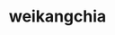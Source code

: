 ---
title: weikangchia
github: https://github.com/weikangchia
mode: light
transition: 1s
score: 51.6
archetype:
- Github Actions
- Little Bit of Everything
- Minimalistic
---